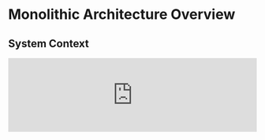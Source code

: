 # Monolithic Architecture Overview

## System Context

<iframe id="myEmbeddedDiagram" src="https://structurizr.com/embed/22311?diagram=Context&diagramSelector=false&iframe=myEmbeddedDiagram" width="100%" marginwidth="0" marginheight="0" frameborder="0" scrolling="no" allowfullscreen="true"></iframe>

<script type="text/javascript" src="https://structurizr.com/static/js/structurizr-responsive-embed.js"></script>




